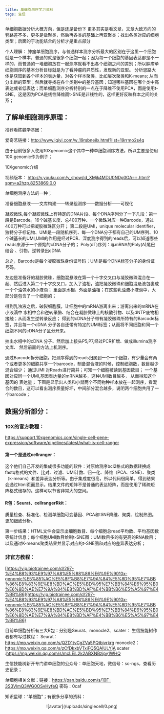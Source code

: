 ```yaml
---
title: 单细胞测序学习资料
tags: 生信
---
```


单细胞数据分析大概方向，但是还是备份下
更多其实是看文章，文章大致方向的套路差不多，更多是做聚类，然后再各类的基础上再亚聚类；找出各类对应的细胞类型；后面的于功能结合的分析才是重点部分


<!--more--> 
个人理解：
肿瘤单细胞测序，与普通样本测序分析最大的区别在于这里一个细胞就是一个样本，普通的就是很多个细胞一起；因为每一个细胞的基因表达都是不一样的，而普通的一堆细胞放在一起测序就看不出各个细胞之间的差别；所以肿瘤单细胞测序的基本分析目标就是为了看肿瘤的异质性，发现新的亚型。
分析思路大体是获取到各个样本的表达量，对各个样本聚类，比如层次聚类和K-means;
从而分出新的亚型；然后就寻找在各个类别中的差异基因；知道哪些基因在哪个类中高表达或者低表达；而单细胞测序分析特别的一点在于降维不使用PCA，而是使用t-SNE，这是因为PCA是线性降维而t-SNE是非线性的，这样更好反映样本之间的关系；


##  了解单细胞测序原理：
推荐看陈魏学基因：

爱奇艺链接：http://www.iqiyi.com/w_19rsbneilx.html?list=19rrmo2s4q

由于目前很多人使用10Xgenomic这个其中一种单细胞测序方法，所以主要是使用10X genomic作为例子；

10Xgenomic介绍

视频版本：
http://v.youku.com/v_show/id_XMjk4MDU0NDg0OA==.html?spm=a2hzp.8253869.0.0

单细胞测序方法的一种；

准备细胞悬液——文库构建——转录组测序——数据分析——可视化

凝胶微珠,每个凝胶微珠上有特定的DNA片段、每个DNA序列分了一下几段：第一段是Barcode。16个碱基长度、总400万种、一个微珠对应一种Barcode，通过400万种可以把凝胶微珠区分开；
第二段是UMI，unique molecular identifier，独特分子标记物、UMI是一段随机序列、每一个DNA分子都有自己的UM序列、10个碱基长的UMI,UMI的作用是经过PCR、深度测序得到的reads后，可以知道哪些reads来源于一个原始的cDNA分子的；
 Poly(dT)序列：与mRNA的Poly(A)尾巴结合 、引物，逆转录出cDNA

总之，Barcode是每个凝胶微珠身份证号码；UMI是每个DNA标签分子的身份证号码。

左边是准备好的凝胶微珠，细胞混悬液在第一个十字交叉口与凝胶微珠混合在一起、然后进入第二个十字交叉口，加入了油相，油把凝胶微珠和细胞混悬液包裹成一个个油包水的小液滴； 里面是水相，外面是油相；在这些乳浊液小液滴中，大部分是包含了一个细胞的；

得到乳浊液之后，破裂细胞膜，让细胞中的mRNA游离出来；游离出来的mRNA在小液滴中 水相中会和逆转录酶、结合在凝胶微珠上的核酸引物、以及dNTP底物相接触；从而发生逆转录反应； 得到的cDNA分子带有凝胶微珠所特有的Barcode标签，并且每一个cDNA 分子各自还带有特定的UMI标签；从而将不同细胞和同一个细胞不同的cDNA分子区分开来。

抽出水相中的cDNA 分子、然后加上接头P5,P7,经过PCR扩增、做成illumina测序文库、
然后前面的方法上机测序。

通过Barcode拆分细胞，把测序得到的reads归属到一个一个细胞，有少量会有两个或者更多的细胞共享一个barcode，制备混合液的时候，控制细胞数，数目越少混合越少；
通过UMI 对Reads进行简并；可知一个细胞被读到基因数目；
一个基因对应同一个UMI,基因表达量的mRNA越多，这种UMI数目越多， 从而得知这个基因的 表达量； 
下图是显示出人类和小鼠两个不同物种样本放在一起测序，看混合的数目，这可以看出测序质量好坏，中间部分混合越多，说明两个细胞共用了一个barcode；

## 数据分析部分：
### 10X的官方教程：

https://support.10xgenomics.com/single-cell-gene-expression/software/pipelines/latest/what-is-cell-ranger

#### 第一个是通过cellranger：
这个他们自己开发的集成很多功能的软件：对原始测序bcl2格式的数据转换成fastq格式的文件、比对、过滤、UMI计数、归一化、降维（PCA、tSNE）、聚类（k-means）和差异表达分析等。由于集成度很高，所以代码很简单。得到结果会通过html页面显示。结果文件的矩阵不是普通的表达矩阵，而是使用了稀疏矩阵格式储存的。这样可以节省非常大的空间。 

#### R包：Seurat、cellrangerRkit：
质量检查、标准化、检测单细胞可变基因、PCA和tSNE降维、聚类、绘制热图。更加细致分析。

第一步结果：HTML文件会显示出细胞数目、每个细胞总read平均数、平均基因数等统计信息；每个细胞UMI数目绘制t-SNE图：UMI数目多的有更高的RNA数目；以及通过K-means聚类结果并显示对应的t-SNE图和对应的差异表达分析；

### 非官方教程：

[https://vip.biotrainee.com/d/297-%E4%B8%93%E9%97%A8%E5%88%86%E6%9E%9010x-genomic%E5%85%AC%E5%8F%B8%E7%9A%84%E5%8D%95%E7%BB%86%E8%83%9E%E8%BD%AC%E5%BD%95%E7%BB%84%E6%95%B0%E6%8D%AE%E7%9A%84%E8%BD%AF%E4%BB%B6%E5%A5%97%E4%BB%B6](https://vip.biotrainee.com/d/297-%E4%B8%93%E9%97%A8%E5%88%86%E6%9E%9010x-genomic%E5%85%AC%E5%8F%B8%E7%9A%84%E5%8D%95%E7%BB%86%E8%83%9E%E8%BD%AC%E5%BD%95%E7%BB%84%E6%95%B0%E6%8D%AE%E7%9A%84%E8%BD%AF%E4%BB%B6%E5%A5%97%E4%BB%B6)

目前单细胞分析有三大R包：分别是Seurat、monocle2、scater：
生信技能树作者都有写过教程：
Seurat：https://mp.weixin.qq.com/s/QZD1tvCgZVa5PQtbjvrkrg
monocle2：https://mp.weixin.qq.com/s/zCfDkxbVTxjFQ5QAIULYjA
scater :https://mp.weixin.qq.com/s/mcLEiL2k2ABXNBzipy1WHQ

生信技能树新开专门讲单细胞的公众号：单细胞天地，微信号：sc-ngs，查看历史记录；

单细胞相关文献：链接：https://pan.baidu.com/s/10F-3S3VlmQ3WG0OSvHyfeQ 密码：0caf

知识星球：“单细胞”；有很多分享的资料：
 <div align=center>![avatar](/uploads/singlecell/0.png)

